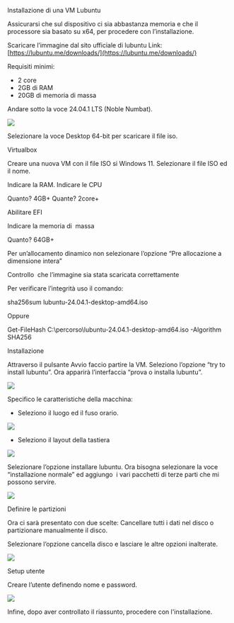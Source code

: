 
Installazione di una VM Lubuntu

Assicurarsi che sul dispositivo ci sia abbastanza memoria e che il processore sia basato su x64, per procedere con l’installazione.

Scaricare l’immagine dal sito ufficiale di lubuntu
Link: [https://lubuntu.me/downloads/](https://lubuntu.me/downloads/)

Requisiti minimi:

- 2 core
- 2GB di RAM
- 20GB di memoria di massa
  

Andare sotto la voce 24.04.1 LTS (Noble Numbat).

![](https://lh7-rt.googleusercontent.com/docsz/AD_4nXdXUpWUr1h4OD1xW74mDRG9AoKM1Luvw53A4ROaDcGlr-V0H6MjZsV34LhficYiIvKZTgRyf6yASHEJGalFCH6G9sByDShNtYHUFtvFiRO7s8L2Fg3IykQmkt8WCrhXgA_ym5fFhx7huz-DfzQ5m8CUq8jo?key=uUQtOtXgTpwj89WH-TNHVQ)

Selezionare la voce Desktop 64-bit per scaricare il file iso.

Virtualbox

Creare una nuova VM con il file ISO si Windows 11.
Selezionare il file ISO ed il nome.

Indicare la RAM. Indicare le CPU

Quanto? 4GB+ Quante? 2core+

Abilitare EFI

Indicare la memoria di  massa 

Quanto? 64GB+

Per un’allocamento dinamico non selezionare l’opzione “Pre allocazione a dimensione intera”

Controllo  che l’immagine sia stata scaricata correttamente

Per verificare l’integrità uso il comando: 

sha256sum lubuntu-24.04.1-desktop-amd64.iso

Oppure 

Get-FileHash C:\percorso\lubuntu-24.04.1-desktop-amd64.iso -Algorithm SHA256 

Installazione

Attraverso il pulsante Avvio faccio partire la VM. Seleziono l’opzione “try to install lubuntu”. Ora apparirà l’interfaccia “prova o installa lubuntu”.

![](https://lh7-rt.googleusercontent.com/docsz/AD_4nXen_GSInXolb3ZXBW_Y5oBUGqNLn4znP46rMI7z0DUjjQUmBFektn1qnO_etjIzpfr3rtDqlirtRWdm_96BekGT7hZ-WvaFsnBmVSF77wMc8Hr5PhAlh1_0hUe3Ubty-CgohloeGAJ8QyfNF-c8gRrDIme4?key=uUQtOtXgTpwj89WH-TNHVQ)


Specifico le caratteristiche della macchina:

- Seleziono il luogo ed il fuso orario.


![](https://lh7-rt.googleusercontent.com/docsz/AD_4nXexeI-KJqPQnVrsAyNsRFZYRgcfRcLDBJggf9hDwQAzH0rGtBsqdjls1yRjbRTAFVRKR2-N3jK-EEF0Zl6zh5IJ6qhJjhpoYFXdZ5-pZCgZ65w9rBCJiE5kx6MofSTteqlnXb0CfLG1LSPdOKKGQEhQ0KM?key=uUQtOtXgTpwj89WH-TNHVQ)

  

- Seleziono il layout della tastiera

![](https://lh7-rt.googleusercontent.com/docsz/AD_4nXch9SlLqls_MCsffp22Z7sjN4EhElIVArMqZRE3JT2npJU-olRq1r8SIrVl_SiF-Jc8rUNeEzPn6p9-NaiITtlYbc_IvcHNbV-J8RvwpDOfr6EeIychHu3WvJd3T_xNraOggA6eHUJ5GqrnVzpoBB5LUcdw?key=uUQtOtXgTpwj89WH-TNHVQ)

  
Selezionare l’opzione installare lubuntu. Ora bisogna selezionare la voce “installazione normale” ed aggiungo  i vari pacchetti di terze parti che mi possono servire.

  
![](https://lh7-rt.googleusercontent.com/docsz/AD_4nXd9f7phs02oflYEXoUhufGQtRmPjVfMOoqLcJrCiqCUo8k2b74xuRRM4nRyPMwfHk5fhFet4ZoixEsWCq25WwDtmr2kKnQM-uQubFcsaNyBq7xW9uCs8zBPhAVPhnVcmPpimyzZrLyaMQpExWL7df0WpCuH?key=uUQtOtXgTpwj89WH-TNHVQ)  
  

Definire le partizioni

Ora ci sarà presentato con due scelte: Cancellare tutti i dati nel disco o partizionare manualmente il disco. 

Selezionare l’opzione cancella disco e lasciare le altre opzioni inalterate.

![](https://lh7-rt.googleusercontent.com/docsz/AD_4nXdrlWLXGwShK3Jd-VDSOEvHQ9QPEwcj8tijnwYdmgD6z0aLMt03OqJM3_Miz6ttB1CYkRgFmkEqLqCir4u87HJ1ENcYplgVjRLDZ6fbak1LGkJBZ3so6Pu7rKNHfCXpbmjZiW5rZFhYj_Tj4Mt5SK8QwYyH?key=uUQtOtXgTpwj89WH-TNHVQ)

Setup utente

Creare l’utente definendo nome e password.

![](https://lh7-rt.googleusercontent.com/docsz/AD_4nXflbBgCaWHrJtRw0dzrkKQXBbDw9chr9O64bgOBWOiC9Ryb7TKTmz7FjwmbQksu4SiqaS66pjI5HKu4iYS9MW_E5hl6N7c_OjdjFaRunVun-QyMpgb3x1ydacAHGwf2g3IIrkb5bfEtblTlMliEErLDFCUY?key=uUQtOtXgTpwj89WH-TNHVQ)  

Infine, dopo aver controllato il riassunto, procedere con l'installazione. 

